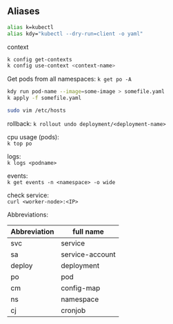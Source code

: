 
## Aliases

```BASH
alias k=kubectl
alias kdy="kubectl --dry-run=client -o yaml"
```

context
```BASH
k config get-contexts
k config use-context <context-name>
```

Get pods from all namespaces:
`k get po -A`

```BASH
kdy run pod-name --image=some-image > somefile.yaml
k apply -f somefile.yaml

sudo vim /etc/hosts
```

rollback:
`k rollout undo deployment/<deployment-name>`

cpu usage (pods):<br>
`k top po`

logs:<br>
`k logs <podname>`

events:<br>
`k get events -n <namespace> -o wide`

check service:<br>
`curl <worker-node>:<IP>`

Abbreviations:

| Abbreviation | full name       |
| ------------ | --------------- |
| svc          | service         |
| sa           | service-account |
| deploy       | deployment      |
| po           | pod             |
| cm           | config-map      |
| ns           | namespace       |
| cj           | cronjob         |
